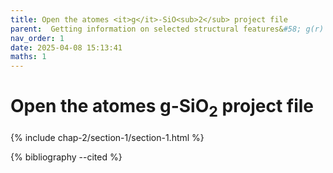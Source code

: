 ```yaml
---
title: Open the atomes <it>g</it>-SiO<sub>2</sub> project file
parent:  Getting information on selected structural features&#58; g(r) in <it>g</it>-SiO<sub>2</sub>
nav_order: 1
date: 2025-04-08 15:13:41
maths: 1
---
```


# Open the atomes <it>g</it>-SiO<sub>2</sub> project file

{% include chap-2/section-1/section-1.html %}

{% bibliography --cited %}

